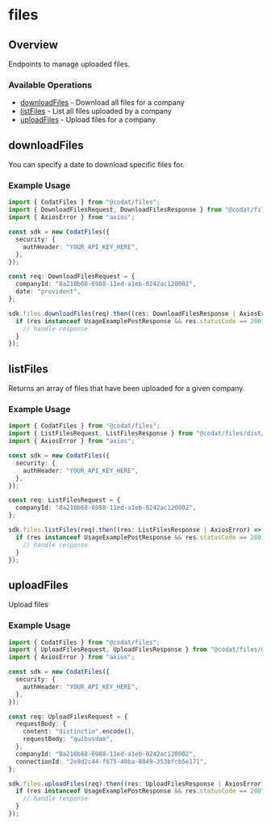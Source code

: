 # files

## Overview

Endpoints to manage uploaded files.

### Available Operations

* [downloadFiles](#downloadfiles) - Download all files for a company
* [listFiles](#listfiles) - List all files uploaded by a company
* [uploadFiles](#uploadfiles) - Upload files for a company

## downloadFiles

You can specify a date to download specific files for.

### Example Usage

```typescript
import { CodatFiles } from "@codat/files";
import { DownloadFilesRequest, DownloadFilesResponse } from "@codat/files/dist/sdk/models/operations";
import { AxiosError } from "axios";

const sdk = new CodatFiles({
  security: {
    authHeader: "YOUR_API_KEY_HERE",
  },
});

const req: DownloadFilesRequest = {
  companyId: "8a210b68-6988-11ed-a1eb-0242ac120002",
  date: "provident",
};

sdk.files.downloadFiles(req).then((res: DownloadFilesResponse | AxiosError) => {
  if (res instanceof UsageExamplePostResponse && res.statusCode == 200) {
    // handle response
  }
});
```

## listFiles

Returns an array of files that have been uploaded for a given company.

### Example Usage

```typescript
import { CodatFiles } from "@codat/files";
import { ListFilesRequest, ListFilesResponse } from "@codat/files/dist/sdk/models/operations";
import { AxiosError } from "axios";

const sdk = new CodatFiles({
  security: {
    authHeader: "YOUR_API_KEY_HERE",
  },
});

const req: ListFilesRequest = {
  companyId: "8a210b68-6988-11ed-a1eb-0242ac120002",
};

sdk.files.listFiles(req).then((res: ListFilesResponse | AxiosError) => {
  if (res instanceof UsageExamplePostResponse && res.statusCode == 200) {
    // handle response
  }
});
```

## uploadFiles

Upload files

### Example Usage

```typescript
import { CodatFiles } from "@codat/files";
import { UploadFilesRequest, UploadFilesResponse } from "@codat/files/dist/sdk/models/operations";
import { AxiosError } from "axios";

const sdk = new CodatFiles({
  security: {
    authHeader: "YOUR_API_KEY_HERE",
  },
});

const req: UploadFilesRequest = {
  requestBody: {
    content: "distinctio".encode(),
    requestBody: "quibusdam",
  },
  companyId: "8a210b68-6988-11ed-a1eb-0242ac120002",
  connectionId: "2e9d2c44-f675-40ba-8049-353bfcb5e171",
};

sdk.files.uploadFiles(req).then((res: UploadFilesResponse | AxiosError) => {
  if (res instanceof UsageExamplePostResponse && res.statusCode == 200) {
    // handle response
  }
});
```
